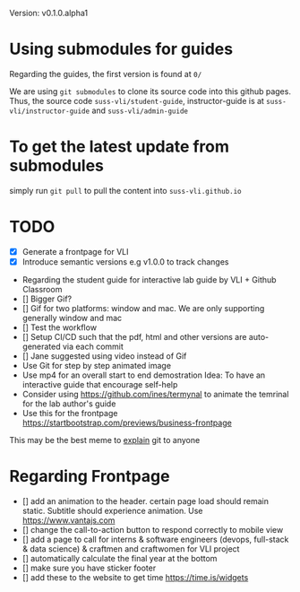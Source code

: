 Version: v0.1.0.alpha1


# Using submodules for guides
Regarding the guides, the first version is found at `0/`

We are using `git submodules` to clone its source code into this github pages. Thus, the source code `suss-vli/student-guide`, instructor-guide is at `suss-vli/instructor-guide` and `suss-vli/admin-guide`

# To get the latest update from submodules 

simply run `git pull` to pull the content into `suss-vli.github.io`

# TODO

- [x] Generate a frontpage for VLI
- [x] Introduce semantic versions e.g v1.0.0 to track changes
- Regarding the student guide for interactive lab guide by VLI + Github Classroom
- [] Bigger Gif?
- [] Gif for two platforms: window and mac. We are only supporting generally window and mac
- [] Test the workflow
- [] Setup CI/CD such that the pdf, html and other versions are auto-generated via each commit
- [] Jane suggested using video instead of Gif
- Use Git for step by step animated image
- Use mp4 for an overall start to end demostration
Idea: To have an interactive guide that encourage self-help
- Consider using https://github.com/ines/termynal to animate the temrinal for the lab author's guide
- Use this for the frontpage https://startbootstrap.com/previews/business-frontpage

This may be the best meme to [explain](https://twitter.com/PR0GRAMMERHUM0R/status/1561247203443752960) git to anyone

# Regarding Frontpage
- [] add an animation to the header. certain page load should remain static. Subtitle should experience animation. Use https://www.vantajs.com
- [] change the call-to-action button to respond correctly to mobile view
- [] add a page to call for interns & software engineers (devops, full-stack & data science) & craftmen and craftwomen for VLI project
- [] automatically calculate the final year at the bottom 
- [] make sure you have sticker footer
- [] add these to the website to get time https://time.is/widgets